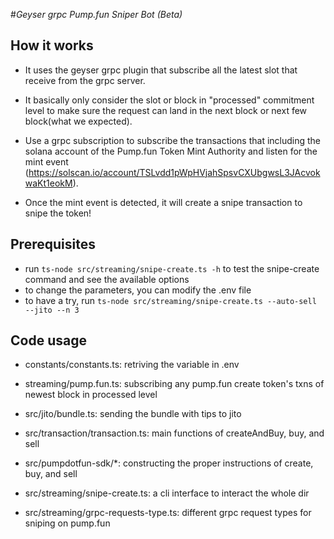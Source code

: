 #*Geyser grpc Pump.fun Sniper Bot (Beta)*

## How it works

- It uses the geyser grpc plugin that subscribe all the latest slot that receive from the grpc server.
- It basically only consider the slot or block in "processed" commitment level to make sure the request can land in the next block or next few block(what we expected).

- Use a grpc subscription to subscribe the transactions that including the solana account of the Pump.fun Token Mint Authority and listen for the mint event (https://solscan.io/account/TSLvdd1pWpHVjahSpsvCXUbgwsL3JAcvokwaKt1eokM).
- Once the mint event is detected, it will create a snipe transaction to snipe the token!


## Prerequisites

- run `ts-node src/streaming/snipe-create.ts -h` to test the snipe-create command and see the available options
- to change the parameters, you can modify the .env file
- to have a try, run ```ts-node src/streaming/snipe-create.ts --auto-sell --jito --n 3```

## Code usage

- constants/constants.ts: retriving the variable in .env

- streaming/pump.fun.ts: subscribing any pump.fun create token's txns of newest block in processed level

- src/jito/bundle.ts: sending the bundle with tips to jito

- src/transaction/transaction.ts: main functions of createAndBuy, buy, and sell

- src/pumpdotfun-sdk/*: constructing the proper instructions of create, buy, and sell

- src/streaming/snipe-create.ts: a cli interface to interact the whole dir

- src/streaming/grpc-requests-type.ts: different grpc request types for sniping on pump.fun